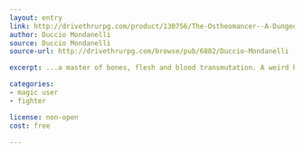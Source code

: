 ```yaml
---
layout: entry
link: http://drivethrurpg.com/product/130756/The-Ostheomancer--A-Dungeon-World-Playbook?manufacturers_id=6882
author: Duccio Mondanelli
source: Duccio Mondanelli
source-url: http://drivethrurpg.com/browse/pub/6882/Duccio-Mondanelli

excerpt: ...a master of bones, flesh and blood transmutation. A weird hybrid of magic and physical prowess, this isn't a class for the weak of stomach.

categories:
- magic user
- fighter

license: non-open
cost: free

---
```

